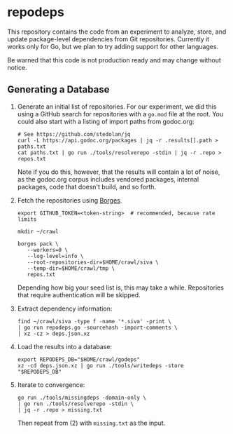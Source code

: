 # repodeps

This repository contains the code from an experiment to analyze, store, and
update package-level dependencies from Git repositories. Currently it works
only for Go, but we plan to try adding support for other languages.

Be warned that this code is not production ready and may change without notice.

## Generating a Database

1. Generate an initial list of repositories. For our experiment, we did this
   using a GitHub search for repositories with a `go.mod` file at the root.
   You could also start with a listing of import paths from godoc.org:

   ```shell
   # See https://github.com/stedolan/jq
   curl -L https://api.godoc.org/packages | jq -r .results[].path > paths.txt
   cat paths.txt | go run ./tools/resolverepo -stdin | jq -r .repo > repos.txt
   ```

   Note if you do this, however, that the results will contain a lot of noise,
   as the godoc.org corpus includes vendored packages, internal packages, code
   that doesn't build, and so forth.


2. Fetch the repositories using [Borges](https://github.com/src-d/borges).

   ```shell
   export GITHUB_TOKEN=<token-string>  # recommended, because rate limits

   mkdir ~/crawl

   borges pack \
      --workers=0 \
      --log-level=info \
      --root-repositories-dir=$HOME/crawl/siva \
      --temp-dir=$HOME/crawl/tmp \
      repos.txt
   ```

   Depending how big your seed list is, this may take a while. Repositories
   that require authentication will be skipped.


3. Extract dependency information:

   ```shell
   find ~/crawl/siva -type f -name '*.siva' -print \
   | go run repodeps.go -sourcehash -import-comments \
   | xz -cz > deps.json.xz
   ```


4. Load the results into a database:

   ```shell
   export REPODEPS_DB="$HOME/crawl/godeps"
   xz -cd deps.json.xz | go run ./tools/writedeps -store "$REPODEPS_DB"
   ```

5. Iterate to convergence:

   ```shell
   go run ./tools/missingdeps -domain-only \
   | go run ./tools/resolverepo -stdin \
   | jq -r .repo > missing.txt
   ```

   Then repeat from (2) with `missing.txt` as the input.
